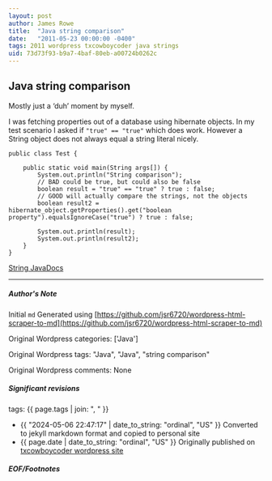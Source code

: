 ```yaml
---
layout: post
author: James Rowe
title:  "Java string comparison"
date:   "2011-05-23 00:00:00 -0400"
tags: 2011 wordpress txcowboycoder java strings
uid: 73d73f93-b9a7-4baf-80eb-a00724b0262c
---
```



## Java string comparison


Mostly just a ‘duh’ moment by myself.


I was fetching properties out of a database using hibernate objects. In my test scenario I asked if `"true" == "true"` which does work. However a String object does not always equal a string literal nicely.



```
public class Test {

	public static void main(String args[]) {
		System.out.println("String comparison");
		// BAD could be true, but could also be false
		boolean result = "true" == "true" ? true : false;
		// GOOD will actually compare the strings, not the objects
		boolean result2 = hibernate_object.getProperties().get("boolean property").equalsIgnoreCase("true") ? true : false;

		System.out.println(result);
		System.out.println(result2);
	}
}

```

[String JavaDocs](http://download.oracle.com/javase/1.4.2/docs/api/java/lang/String.html#equalsIgnoreCase(java.lang.String))




---

##### Author's Note

Initial `md` Generated using [https://github.com/jsr6720/wordpress-html-scraper-to-md](https://github.com/jsr6720/wordpress-html-scraper-to-md)

Original Wordpress categories: ['Java']

Original Wordpress tags: "Java", "Java", "string comparison"

Original Wordpress comments: None

##### Significant revisions

tags: {{ page.tags | join: ", " }} <!-- todo move this somewhere -->

- {{ "2024-05-06 22:47:17" | date_to_string: "ordinal", "US" }} Converted to jekyll markdown format and copied to personal site
- {{ page.date | date_to_string: "ordinal", "US" }} Originally published on [txcowboycoder wordpress site](https://txcowboycoder.wordpress.com/2011/05/23/java-string-comparison/)

##### EOF/Footnotes

